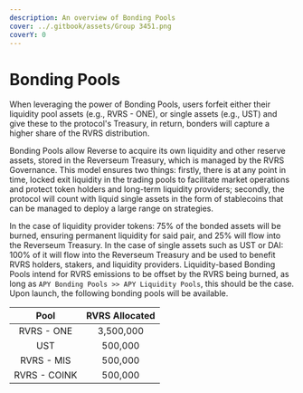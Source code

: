 ```yaml
---
description: An overview of Bonding Pools
cover: ../.gitbook/assets/Group 3451.png
coverY: 0
---
```


# Bonding Pools

When leveraging the power of Bonding Pools, users forfeit either their liquidity pool assets (e.g., RVRS - ONE), or single assets (e.g., UST) and give these to the protocol's Treasury, in return, bonders will capture a higher share of the RVRS distribution.&#x20;

Bonding Pools allow Reverse to acquire its own liquidity and other reserve assets, stored in the Reverseum Treasury, which is managed by the RVRS Governance. This model ensures two things: firstly, there is at any point in time, locked exit liquidity in the trading pools to facilitate market operations and protect token holders and long-term liquidity providers; secondly, the protocol will count with liquid single assets in the form of stablecoins that can be managed to deploy a large range on strategies.

In the case of liquidity provider tokens: 75% of the bonded assets will be burned, ensuring permanent liquidity for said pair, and 25% will flow into the Reverseum Treasury. In the case of single assets such as UST or DAI: 100% of it will flow into the Reverseum Treasury and be used to benefit RVRS holders, stakers, and liquidity providers. Liquidity-based Bonding Pools intend for RVRS emissions to be offset by the RVRS being burned, as long as `APY Bonding Pools >> APY Liquidity Pools`, this should be the case. Upon launch, the following bonding pools will be available.

|     Pool     | RVRS Allocated |
| :----------: | :------------: |
|  RVRS - ONE  |    3,500,000   |
|      UST     |     500,000    |
|  RVRS - MIS  |     500,000    |
| RVRS - COINK |     500,000    |
